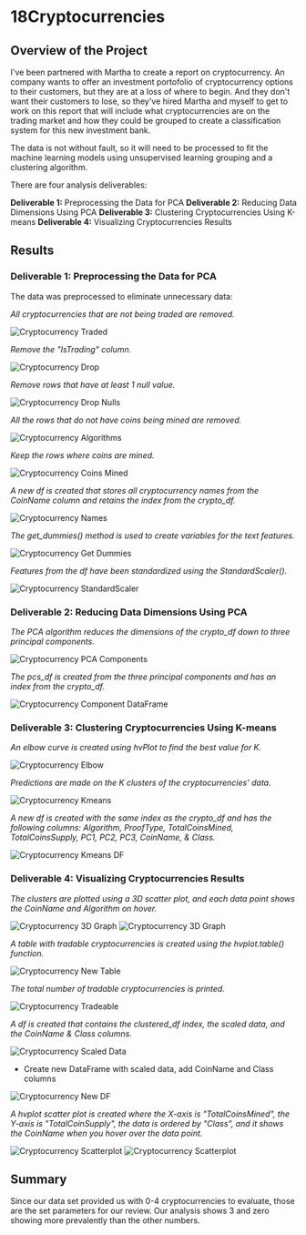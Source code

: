 # 18Cryptocurrencies

## Overview of the Project

I've been partnered with Martha to create a report on cryptocurrency.  An company wants to offer an investment portofolio of cryptocurrency options to their customers, but they are at a loss of where to begin. And they don't want their customers to lose, so they've hired Martha and myself to get to work on this report that will include what cryptocurrencies are on the trading market and how they could be grouped to create a classification system for this new investment bank.

The data is not without fault, so it will need to be processed to fit the machine learning models using unsupervised learning grouping and a clustering algorithm. 

There are four analysis deliverables:

**Deliverable 1:** Preprocessing the Data for PCA
**Deliverable 2:** Reducing Data Dimensions Using PCA
**Deliverable 3:** Clustering Cryptocurrencies Using K-means
**Deliverable 4:** Visualizing Cryptocurrencies Results

## Results

### Deliverable 1: Preprocessing the Data for PCA

The data was preprocessed to eliminate unnecessary data:

*All cryptocurrencies that are not being traded are removed.*

![Cryptocurrency Traded](Resources/removed.PNG)

*Remove the "IsTrading" column.*

![Cryptocurrency Drop](Resources/istrading.PNG)

*Remove rows that have at least 1 null value.*

![Cryptocurrency Drop Nulls](Resources/null.PNG)

*All the rows that do not have coins being mined are removed.*

![Cryptocurrency Algorithms](Resources/algorithm.PNG)

*Keep the rows where coins are mined.*

![Cryptocurrency Coins Mined](Resources/coinsmined.PNG)

*A new df is created that stores all cryptocurrency names from the CoinName column and retains the index from the crypto_df.*

![Cryptocurrency Names](Resources/retainindex.PNG)

*The get_dummies() method is used to create variables for the text features.*

![Cryptocurrency Get Dummies](Resources/getdummies.PNG)

*Features from the df have been standardized using the StandardScaler().*

![Cryptocurrency StandardScaler](Resources/scaler.PNG)


### Deliverable 2: Reducing Data Dimensions Using PCA

*The PCA algorithm reduces the dimensions of the crypto_df down to three principal components.*

![Cryptocurrency PCA Components](Resources/PCA.PNG)

*The pcs_df is created from the three principal components and has an index from the crypto_df.*

![Cryptocurrency Component DataFrame](Resources/PCAdf.PNG)


### Deliverable 3: Clustering Cryptocurrencies Using K-means

*An elbow curve is created using hvPlot to find the best value for K.*

![Cryptocurrency Elbow](Resources/elbow.PNG)

*Predictions are made on the K clusters of the cryptocurrencies' data.*

![Cryptocurrency Kmeans](Resources/predictions.PNG)

*A new df is created with the same index as the crypto_df and has the following columns: Algorithm, ProofType, TotalCoinsMined, TotalCoinsSupply, PC1, PC2, PC3, CoinName, & Class.*

![Cryptocurrency Kmeans DF](Resources/newdf.PNG)


### Deliverable 4: Visualizing Cryptocurrencies Results

*The clusters are plotted using a 3D scatter plot, and each data point shows the CoinName and Algorithm on hover.*

![Cryptocurrency 3D Graph](Resources/3Dtext.PNG)
![Cryptocurrency 3D Graph](Resources/3Dscatter.PNG)

*A table with tradable cryptocurrencies is created using the hvplot.table() function.*

![Cryptocurrency New Table](Resources/tradabletable.PNG)

*The total number of tradable cryptocurrencies is printed.*

![Cryptocurrency Tradeable](Resources/total.PNG)

*A df is created that contains the clustered_df index, the scaled data, and the CoinName & Class columns.*

![Cryptocurrency Scaled Data](Resources/totalcoinsmined.PNG)

- Create new DataFrame with scaled data, add CoinName and Class columns

![Cryptocurrency New DF](Resources/4NewDf.jpg)

*A hvplot scatter plot is created where the X-axis is "TotalCoinsMined", the Y-axis is "TotalCoinSupply", the data is ordered by "Class", and it shows the CoinName when you hover over the data point.*

![Cryptocurrency Scatterplot](Resources/hvtext.PNG)
![Cryptocurrency Scatterplot](Resources/hvplot.PNG)

## Summary

Since our data set provided us with 0-4 cryptocurrencies to evaluate, those are the set parameters for our review.  Our analysis shows 3 and zero showing more prevalently than the other numbers.